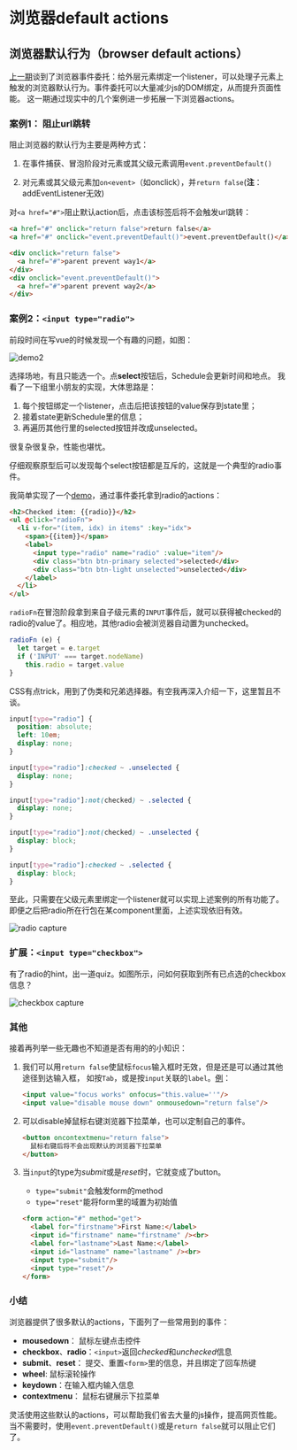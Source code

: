 # 浏览器default actions

## 浏览器默认行为（browser default actions）

[上一期][3]谈到了浏览器事件委托：给外层元素绑定一个listener，可以处理子元素上触发的浏览器默认行为。事件委托可以大量减少js的DOM绑定，从而提升页面性能。
这一期通过现实中的几个案例进一步拓展一下浏览器actions。

### 案例1： 阻止url跳转

阻止浏览器的默认行为主要是两种方式：

1.  在事件捕获、冒泡阶段对元素或其父级元素调用`event.preventDefault()`

2. 对元素或其父级元素加`on<event>`（如onclick），并`return false`(**注**：addEventListener无效)

对`<a href="#">`阻止默认action后，点击该标签后将不会触发url跳转：

```html
<a href="#" onclick="return false">return false</a>
<a href="#" onclick="event.preventDefault()">event.preventDefault()</a>
```

```html
<div onclick="return false">
  <a href="#">parent prevent way1</a>
</div>
<div onclick="event.preventDefault()">
  <a href="#">parent prevent way2</a>
</div>
```

### 案例2：`<input type="radio">`

前段时间在写vue的时候发现一个有趣的问题，如图：

![demo2](https://upload-images.jianshu.io/upload_images/14368237-93bd36ea75db388e.gif?imageMogr2/auto-orient/strip)


选择场地，有且只能选一个。点**select**按钮后，Schedule会更新时间和地点。
我看了一下组里小朋友的实现，大体思路是：
1. 每个按钮绑定一个listener，点击后把该按钮的value保存到state里；
2. 接着state更新Schedule里的信息；
3. 再遍历其他行里的selected按钮并改成unselected。

很复杂很复杂，性能也堪忧。

仔细观察原型后可以发现每个select按钮都是互斥的，这就是一个典型的radio事件。

我简单实现了一个[demo][2]，通过事件委托拿到radio的actions：
```html
<h2>Checked item: {{radio}}</h2>
<ul @click="radioFn">
  <li v-for="(item, idx) in items" :key="idx">
    <span>{{item}}</span>
    <label>
      <input type="radio" name="radio" :value="item"/>
      <div class="btn btn-primary selected">selected</div>
      <div class="btn btn-light unselected">unselected</div>
    </label>
  </li>
</ul>
```
`radioFn`在冒泡阶段拿到来自子级元素的`INPUT`事件后，就可以获得被checked的radio的value了。相应地，其他radio会被浏览器自动置为unchecked。
```javascript
radioFn (e) {
  let target = e.target
  if ('INPUT' === target.nodeName)
    this.radio = target.value
}
```
CSS有点trick，用到了伪类和兄弟选择器。有空我再深入介绍一下，这里暂且不谈。
```css
input[type="radio"] {
  position: absolute;
  left: 10em;
  display: none;
}

input[type="radio"]:checked ~ .unselected {
  display: none;
}

input[type="radio"]:not(checked) ~ .selected {
  display: none;
}

input[type="radio"]:not(checked) ~ .unselected {
  display: block;
}

input[type="radio"]:checked ~ .selected {
  display: block;
}
```

至此，只需要在父级元素里绑定一个listener就可以实现上述案例的所有功能了。即便之后把radio所在行包在某component里面，上述实现依旧有效。

![radio capture](https://upload-images.jianshu.io/upload_images/14368237-92e9d12420a43164.gif?imageMogr2/auto-orient/strip)


### 扩展：`<input type="checkbox">`

有了radio的hint，出一道quiz。如图所示，问如何获取到所有已点选的checkbox信息？

![checkbox capture](https://upload-images.jianshu.io/upload_images/14368237-6a188ed58780ea9d.gif?imageMogr2/auto-orient/strip)


### 其他

接着再列举一些无趣也不知道是否有用的的小知识：

1. 我们可以用`return false`使鼠标`focus`输入框时无效，但是还是可以通过其他途径到达输入框， 如按`Tab`，或是按`input`关联的`label`。[例][1]：

    ```html
    <input value="focus works" onfocus="this.value=''"/>
    <input value="disable mouse down" onmousedown="return false"/>
    ```

2. 可以disable掉鼠标右键浏览器下拉菜单，也可以定制自己的事件。

    ```html
    <button oncontextmenu="return false">
      鼠标右键后将不会出现默认的浏览器下拉菜单
    </button>
    ```

3. 当`input`的type为*submit*或是*reset*时，它就变成了button。

    * `type="submit"`会触发form的method
    * `type="reset"`能将form里的域置为初始值

    ```html
    <form action="#" method="get">
      <label for="firstname">First Name:</label>
      <input id="firstname" name="firstname" /><br>
      <label for="lastname">Last Name:</label>
      <input id="lastname" name="lastname" /><br>
      <input type="submit"/>
      <input type="reset"/>
    </form>
    ```

### 小结

浏览器提供了很多默认的actions，下面列了一些常用到的事件：
* **mousedown**： 鼠标左键点击控件
* **checkbox**、**radio**：`<input>`返回*checked*和*unchecked*信息 
* **submit**、**reset**： 提交、重置`<form>`里的信息，并且绑定了回车热键
* **wheel**: 鼠标滚轮操作
* **keydown**：在输入框内输入信息
* **contextmenu**： 鼠标右键展示下拉菜单

灵活使用这些默认的actions，可以帮助我们省去大量的js操作，提高网页性能。当不需要时，使用`event.preventDefault()`或是`return false`就可以阻止它们了。


[1]: https://codepen.io/anOnion/pen/PyvGyq
[2]: https://codepen.io/anOnion/pen/OBYpMY
[3]: https://www.jianshu.com/p/0069519aba01
